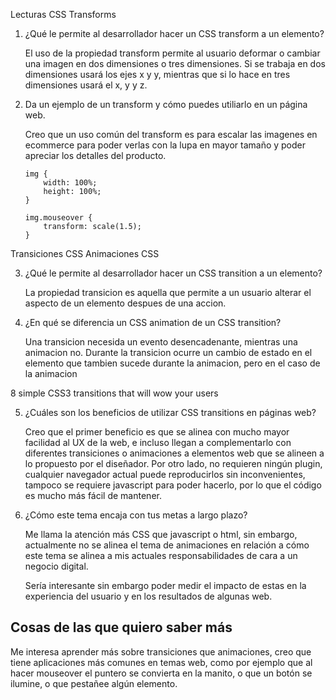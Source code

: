 Lecturas
CSS Transforms

1. ¿Qué le permite al desarrollador hacer un CSS transform a un elemento?
    
    El uso de la propiedad transform permite al usuario deformar o cambiar una imagen en dos dimensiones o tres dimensiones. Si se trabaja en dos dimensiones usará los ejes x y y, mientras que si lo hace en tres dimensiones usará el x, y y z.

2. Da un ejemplo de un transform y cómo puedes utiliarlo en un página web.

    Creo que un uso común del transform es para escalar las imagenes en ecommerce para poder verlas con la lupa en mayor tamaño y poder apreciar los detalles del producto.

    ```
    img {
        width: 100%;
        height: 100%;
    }

    img.mouseover {
        transform: scale(1.5);
    }
    ```

Transiciones CSS Animaciones CSS

3. ¿Qué le permite al desarrollador hacer un CSS transition a un elemento?

    La propiedad transicion es aquella que permite a un usuario alterar el aspecto de un elemento despues de una accion.

4. ¿En qué se diferencia un CSS animation de un CSS transition?

    Una transicion necesida un evento desencadenante, mientras una animacion no. Durante la transicion ocurre un cambio de estado en el elemento que tambien sucede durante la animacion, pero en el caso de la animacion

8 simple CSS3 transitions that will wow your users

5. ¿Cuáles son los beneficios de utilizar CSS transitions en páginas web?

    Creo que el primer beneficio es que se alinea con mucho mayor facilidad al UX de la web, e incluso llegan a complementarlo con diferentes transiciones o animaciones a elementos web que se alineen a lo propuesto por el diseñador. 
    Por otro lado, no requieren ningún plugin, cualquier navegador actual puede reproducirlos sin inconvenientes, tampoco se requiere javascript para poder hacerlo, por lo que el código es mucho más fácil de mantener. 

6. ¿Cómo este tema encaja con tus metas a largo plazo?

    Me llama la atención más CSS que javascript o html, sin embargo, actualmente no se alinea el tema de animaciones en relación a cómo este tema se alinea a mis actuales responsabilidades de cara a un negocio digital. 

    Sería interesante sin embargo poder medir el impacto de estas en la experiencia del usuario y en los resultados de algunas web.

## Cosas de las que quiero saber más

Me interesa aprender más sobre transiciones que animaciones, creo que tiene aplicaciones más comunes en temas web, como por ejemplo que al hacer mouseover el puntero se convierta en la manito, o que un botón se ilumine, o que pestañee algún elemento. 